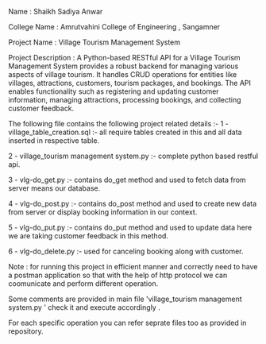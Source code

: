 Name : Shaikh Sadiya Anwar

College Name : Amrutvahini College of Engineering , Sangamner

Project Name : Village Tourism Management System

Project Description : A Python-based RESTful API for a Village Tourism Management System provides a robust backend for managing various aspects of village tourism. It handles CRUD operations for entities like villages, attractions, customers, tourism packages, and bookings. The API enables functionality such as registering and updating customer information, managing attractions, processing bookings, and collecting customer feedback.


The following file contains the following project related details :- 
1 - village_table_creation.sql :- all require tables created in this and all data inserted in respective table.

2 - village_tourism management system.py :- complete python based restful api.

3 - vlg-do_get.py :- contains do_get method and used to fetch data from server means our database.

4 - vlg-do_post.py :- contains do_post method and used to create new  data from server or display booking information in our context.

5 - vlg-do_put.py :- contains do_put method and used to update data here we are taking customer feedback in this method.

6 - vlg-do_delete.py :- used for canceling booking along with customer.

Note : for running this project in efficient manner and correctly need to have a postman application so that with the help of http protocol we can coomunicate and perform different operation.

Some comments are provided in main file 'village_tourism management system.py ' check it and execute accordingly .

For each specific operation you can refer seprate files too as provided in repository.

